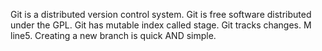 Git is a distributed version control system.
Git is free software distributed under the GPL.
Git has mutable index called stage.
Git tracks changes.
M line5.
Creating a new branch is quick AND simple.